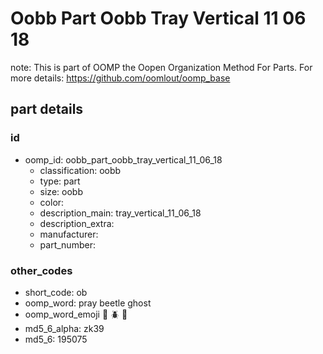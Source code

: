 # Oobb Part Oobb Tray Vertical 11 06 18  

note: This is part of OOMP the Oopen Organization Method For Parts. For more details: https://github.com/oomlout/oomp_base

##  part details





### id
* oomp_id: oobb_part_oobb_tray_vertical_11_06_18
  * classification: oobb
  * type: part
  * size: oobb
  * color: 
  * description_main: tray_vertical_11_06_18
  * description_extra: 
  * manufacturer: 
  * part_number: 

### other_codes
* short_code: ob
* oomp_word: pray beetle ghost
* oomp_word_emoji :pray: :beetle: :ghost:
* md5_6_alpha: zk39
* md5_6: 195075